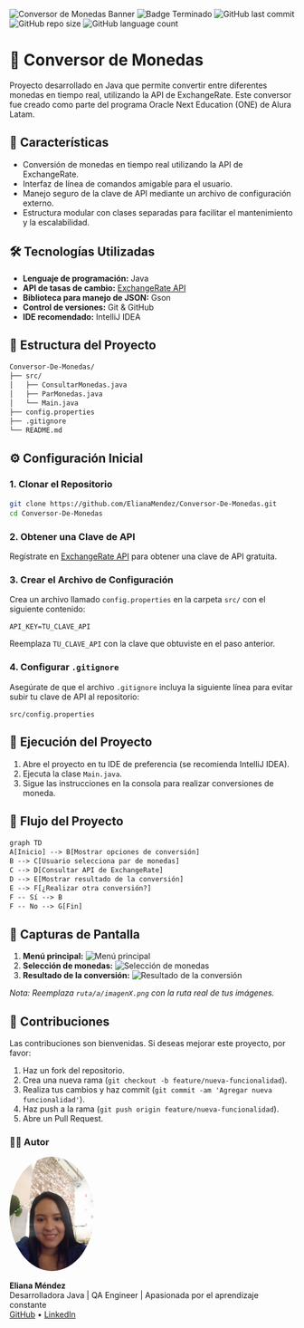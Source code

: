 
![Conversor de Monedas Banner](https://img.shields.io/badge/Java-ED8B00?style=for-the-badge&logo=java&logoColor=white)
![Badge Terminado](https://img.shields.io/badge/STATUS-TERMINADO-green)
![GitHub last commit](https://img.shields.io/github/last-commit/ElianaMendez/Conversor-De-Monedas)
![GitHub repo size](https://img.shields.io/github/repo-size/ElianaMendez/Conversor-De-Monedas)
![GitHub language count](https://img.shields.io/github/languages/count/ElianaMendez/Conversor-De-Monedas)

# 💱 Conversor de Monedas

Proyecto desarrollado en Java que permite convertir entre diferentes monedas en tiempo real, utilizando la API de ExchangeRate. Este conversor fue creado como parte del programa Oracle Next Education (ONE) de Alura Latam.

## 🚀 Características

- Conversión de monedas en tiempo real utilizando la API de ExchangeRate.
- Interfaz de línea de comandos amigable para el usuario.
- Manejo seguro de la clave de API mediante un archivo de configuración externo.
- Estructura modular con clases separadas para facilitar el mantenimiento y la escalabilidad.

## 🛠️ Tecnologías Utilizadas

- **Lenguaje de programación:** Java
- **API de tasas de cambio:** [ExchangeRate API](https://www.exchangerate-api.com/)
- **Biblioteca para manejo de JSON:** Gson
- **Control de versiones:** Git & GitHub
- **IDE recomendado:** IntelliJ IDEA

## 📁 Estructura del Proyecto

```
Conversor-De-Monedas/
├── src/
│   ├── ConsultarMonedas.java
│   ├── ParMonedas.java
│   └── Main.java
├── config.properties
├── .gitignore
└── README.md
```

## ⚙️ Configuración Inicial

### 1. Clonar el Repositorio

```bash
git clone https://github.com/ElianaMendez/Conversor-De-Monedas.git
cd Conversor-De-Monedas
```

### 2. Obtener una Clave de API

Regístrate en [ExchangeRate API](https://www.exchangerate-api.com/) para obtener una clave de API gratuita.

### 3. Crear el Archivo de Configuración

Crea un archivo llamado `config.properties` en la carpeta `src/` con el siguiente contenido:

```properties
API_KEY=TU_CLAVE_API
```

Reemplaza `TU_CLAVE_API` con la clave que obtuviste en el paso anterior.

### 4. Configurar `.gitignore`

Asegúrate de que el archivo `.gitignore` incluya la siguiente línea para evitar subir tu clave de API al repositorio:

```gitignore
src/config.properties
```

## 🧪 Ejecución del Proyecto

1. Abre el proyecto en tu IDE de preferencia (se recomienda IntelliJ IDEA).
2. Ejecuta la clase `Main.java`.
3. Sigue las instrucciones en la consola para realizar conversiones de moneda.

## 🔄 Flujo del Proyecto

```mermaid
graph TD
A[Inicio] --> B[Mostrar opciones de conversión]
B --> C[Usuario selecciona par de monedas]
C --> D[Consultar API de ExchangeRate]
D --> E[Mostrar resultado de la conversión]
E --> F[¿Realizar otra conversión?]
F -- Sí --> B
F -- No --> G[Fin]
```

## 📸 Capturas de Pantalla

1. **Menú principal:**
   ![Menú principal](ruta/a/imagen1.png)
2. **Selección de monedas:**
   ![Selección de monedas](ruta/a/imagen2.png)
3. **Resultado de la conversión:**
   ![Resultado de la conversión](ruta/a/imagen3.png)

*Nota: Reemplaza `ruta/a/imagenX.png` con la ruta real de tus imágenes.*

## 🤝 Contribuciones

Las contribuciones son bienvenidas. Si deseas mejorar este proyecto, por favor:

1. Haz un fork del repositorio.
2. Crea una nueva rama (`git checkout -b feature/nueva-funcionalidad`).
3. Realiza tus cambios y haz commit (`git commit -am 'Agregar nueva funcionalidad'`).
4. Haz push a la rama (`git push origin feature/nueva-funcionalidad`).
5. Abre un Pull Request.

### 👩‍💻 Autor

<img src="assets/foto_eliana.jpg" width="150" alt="Eliana Méndez" style="border-radius: 50%;">

**Eliana Méndez**  
Desarrolladora Java | QA Engineer | Apasionada por el aprendizaje constante  
[GitHub](https://github.com/ElianaMendez) • [LinkedIn](https://www.linkedin.com/in/tu-usuario)
